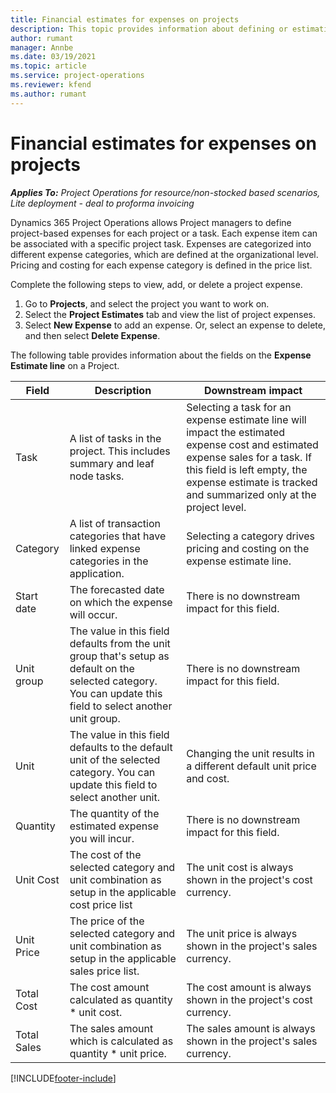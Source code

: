 ```yaml
---
title: Financial estimates for expenses on projects
description: This topic provides information about defining or estimating project-based expenses.
author: rumant
manager: Annbe
ms.date: 03/19/2021
ms.topic: article
ms.service: project-operations
ms.reviewer: kfend 
ms.author: rumant
---
```


# Financial estimates for expenses on projects
_**Applies To:** Project Operations for resource/non-stocked based scenarios, Lite deployment - deal to proforma invoicing_

Dynamics 365 Project Operations allows Project managers to define project-based expenses for each project or a task. Each expense item can be associated with a specific project task. Expenses are categorized into different expense categories, which are defined at the organizational level. Pricing and costing for each expense category is defined in the price list. 

Complete the following steps to view, add, or delete a project expense.

1. Go to **Projects**, and select the project you want to work on.
2. Select the **Project Estimates** tab and view the list of project expenses.
3. Select **New Expense** to add an expense. Or, select an expense to delete, and then select **Delete Expense**.

The following table provides information about the fields on the **Expense Estimate line** on a Project. 

| **Field** | **Description** | **Downstream impact** |
| --- | --- | --- |
| Task | A list of tasks in the project. This includes summary and leaf node tasks. | Selecting a task for an expense estimate line will impact the estimated expense cost and estimated expense sales for a task. If this field is left empty, the expense estimate is tracked and summarized only at the project level. |
| Category | A list of transaction categories that have linked expense categories in the application. | Selecting a category drives pricing and costing on the expense estimate line. |
| Start date | The forecasted date on which the expense will occur. | There is no downstream impact for this field. |
| Unit group | The value in this field defaults from the unit group that's setup as default on the selected category. You can update this field to select another unit group. | There is no downstream impact for this field. |
| Unit | The value in this field defaults to the default unit of the selected category. You can update this field to select another unit. | Changing the unit results in a different default unit price and cost. |
| Quantity | The quantity of the estimated expense you will incur. | There is no downstream impact for this field. |
| Unit Cost | The cost of the selected category and unit combination as setup in the applicable cost price list | The unit cost is always shown in the project's cost currency. |
| Unit Price | The price of the selected category and unit combination as setup in the applicable sales price list. | The unit price is always shown in the project's sales currency. |
| Total Cost | The cost amount calculated as quantity \* unit cost.| The cost amount is always shown in the project's cost currency. |
| Total Sales | The sales amount which is calculated as quantity \* unit price. | The sales amount is always shown in the project's sales currency. |


[!INCLUDE[footer-include](../includes/footer-banner.md)]
